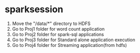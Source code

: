 # sparksession
1. Move the "/data/*" directory to HDFS 
2. Go to Proj1 folder for word count application
3. Go to Proj2 folder for spark-sql applications
4. Go to Proj3 folder for Standard alone application execution
5. Go to Proj4 folder for Streaming application(from hdfs)
